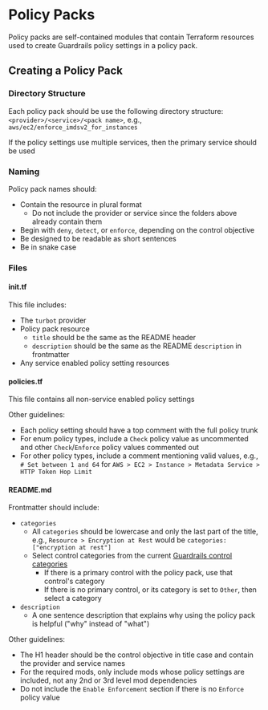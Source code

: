 # Policy Packs

Policy packs are self-contained modules that contain Terraform resources used to create Guardrails policy settings in a policy pack.

## Creating a Policy Pack

### Directory Structure

Each policy pack should be use the following directory structure: `<provider>/<service>/<pack name>`, e.g., `aws/ec2/enforce_imdsv2_for_instances`

If the policy settings use multiple services, then the primary service should be used

### Naming

Policy pack names should:
- Contain the resource in plural format
  - Do not include the provider or service since the folders above already contain them
- Begin with `deny`, `detect`, or `enforce`, depending on the control objective
- Be designed to be readable as short sentences
- Be in snake case

### Files

#### init.tf

This file includes:
- The `turbot` provider
- Policy pack resource
  - `title` should be the same as the README header
  - `description` should be the same as the README `description` in frontmatter
- Any service enabled policy setting resources

#### policies.tf

This file contains all non-service enabled policy settings

Other guidelines:
- Each policy setting should have a top comment with the full policy trunk
- For enum policy types, include a `Check` policy value as uncommented and other `Check`/`Enforce` policy values commented out
- For other policy types, include a comment mentioning valid values, e.g., `# Set between 1 and 64` for `AWS > EC2 > Instance > Metadata Service > HTTP Token Hop Limit`

#### README.md

Frontmatter should include:
- `categories`
  - All `categories` should be lowercase and only the last part of the title, e.g., `Resource > Encryption at Rest` would be `categories: ["encryption at rest"]`
  - Select control categories from the current [Guardrails control categories](https://turbot.com/guardrails/docs/mods/turbot/turbot/control-category)
    - If there is a primary control with the policy pack, use that control's category
    - If there is no primary control, or its category is set to `Other`, then select a category
- `description`
  - A one sentence description that explains why using the policy pack is helpful ("why" instead of "what")

Other guidelines:
- The H1 header should be the control objective in title case and contain the provider and service names
- For the required mods, only include mods whose policy settings are included, not any 2nd or 3rd level mod dependencies
- Do not include the `Enable Enforcement` section if there is no `Enforce` policy value

